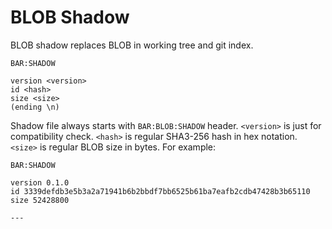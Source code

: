 # BLOB Shadow 

BLOB shadow replaces BLOB in working tree and git index.

    BAR:SHADOW
    
    version <version>
    id <hash>
    size <size>
    (ending \n)

Shadow file always starts with `BAR:BLOB:SHADOW` header. `<version>` is just 
for compatibility check. `<hash>` is regular SHA3-256 hash in hex notation. 
`<size>` is regular BLOB size in bytes. For example:

    BAR:SHADOW
    
    version 0.1.0
    id 3339defdb3e5b3a2a71941b6b2bbdf7bb6525b61ba7eafb2cdb47428b3b65110
    size 52428800
    
    ---
    

    
    
